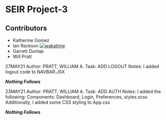 # SEIR Project-3

## Contributors

-   Katherine Gomez
-   Ian Rackson [![wakatime](https://wakatime.com/badge/github/katherinevgomez/Project-3-frontend.svg)](https://wakatime.com/badge/github/katherinevgomez/Project-3-frontend)
-   Garrett Dunlap
-   Will Pratt



27MAY21
Author: PRATT, WILLIAM A.
Task: ADD LOGOUT
Notes:  I added logout code to NAVBAR.JSX

***Nothing Follows***

23MAY21
Author: PRATT, WILLIAM A.
Task: ADD AUTH
Notes:  I added the following: Components: Dashboard, Login, Preferences, styles.scss
Additionally, I added some CSS styling to App.css

***Nothing Follows***